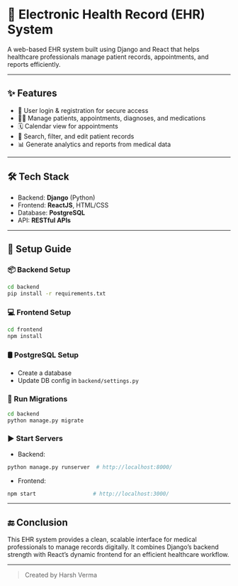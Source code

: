 # 🏥 Electronic Health Record (EHR) System

A web-based EHR system built using Django and React that helps healthcare professionals manage patient records, appointments, and reports efficiently.

---

## ✨ Features

- 🔐 User login & registration for secure access
- 👨‍⚕️ Manage patients, appointments, diagnoses, and medications
- 🗓️ Calendar view for appointments
- 📂 Search, filter, and edit patient records
- 📊 Generate analytics and reports from medical data

---

## 🛠 Tech Stack

- Backend: **Django** (Python)
- Frontend: **ReactJS**, HTML/CSS
- Database: **PostgreSQL**
- API: **RESTful APIs**

---

## 🚀 Setup Guide

### 📦 Backend Setup
```bash
cd backend
pip install -r requirements.txt
```

### 💻 Frontend Setup
```bash
cd frontend
npm install
```

### 🛢️ PostgreSQL Setup
- Create a database
- Update DB config in `backend/settings.py`

### 🧱 Run Migrations
```bash
cd backend
python manage.py migrate
```

### ▶️ Start Servers
- Backend:
```bash
python manage.py runserver  # http://localhost:8000/
```
- Frontend:
```bash
npm start                  # http://localhost:3000/
```

---

## 🔚 Conclusion

This EHR system provides a clean, scalable interface for medical professionals to manage records digitally. It combines Django’s backend strength with React’s dynamic frontend for an efficient healthcare workflow.

---
> Created by Harsh Verma
